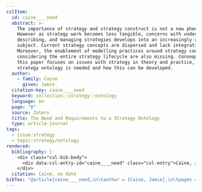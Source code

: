 ```yaml
---
cslItem:
  id: caine____need
  abstract: >-
    The importance of strategy and strategy construct is not a new phenomenon.
    However as strategy work becomes less tangible, concerns with understanding,
    describing, and managing strategies develops into an increasingly complex
    subject. Current strategy concepts are dispersed and lack integration.
    Moreover, the enablement of modelling practices around strategy concepts
    considering the entire strategy lifecycle are also missing. Consequently,
    this paper focuses on issues with strategy in theory and practice, why a
    strategy ontology is needed and how this can be developed.
  author:
    - family: Caine
      given: Jamie
  citation-key: caine____need
  keyword: collection::strategy::ontology
  language: en
  page: "8"
  source: Zotero
  title: The Need and Requirements to a Strategy Ontology
  type: article-journal
tags:
  - issue:strategy
  - topic:strategy/ontology
rendered:
  bibliography: |-
    <div class="csl-bib-body">
      <div data-csl-entry-id="caine____need" class="csl-entry">Caine, J. no date “The Need and Requirements to a Strategy Ontology,” p. 8.</div>
    </div>
  citation: Caine, no date
bibTex: "@article{caine____need,\n\tauthor = {Caine, Jamie},\n\tpages = {8},\n\ttitle = {The {Need} and {Requirements} to a {Strategy} {Ontology}},\n}\n\n"
---
```

